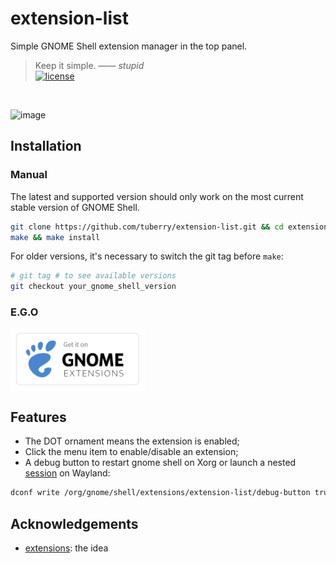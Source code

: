 # extension-list

Simple GNOME Shell extension manager in the top panel.
> Keep it simple. —— *stupid*<br>
[![license]](/LICENSE)
</br>

![image](https://user-images.githubusercontent.com/17917040/92874384-939c5c80-f43a-11ea-9e2a-887a113efaf2.png)

## Installation

### Manual

The latest and supported version should only work on the most current stable version of GNOME Shell.

```bash
git clone https://github.com/tuberry/extension-list.git && cd extension-list
make && make install
```

For older versions, it's necessary to switch the git tag before `make`:

```bash
# git tag # to see available versions
git checkout your_gnome_shell_version
```

### E.G.O

[<img src="https://raw.githubusercontent.com/andyholmes/gnome-shell-extensions-badge/master/get-it-on-ego.svg?sanitize=true" alt="Get it on GNOME Extensions" height="100" align="middle">][EGO]

## Features

* The DOT ornament means the extension is enabled;
* Click the menu item to enable/disable an extension;
* A debug button to restart gnome shell on Xorg or launch a nested [session](https://wiki.gnome.org/Projects/GnomeShell/Development) on Wayland:

 ```bash
dconf write /org/gnome/shell/extensions/extension-list/debug-button true
```

## Acknowledgements

* [extensions](https://github.com/petres/gnome-shell-extension-extensions): the idea

[license]:https://img.shields.io/badge/license-GPLv3-green.svg
[EGO]:https://extensions.gnome.org/extension/3088/extension-list/
